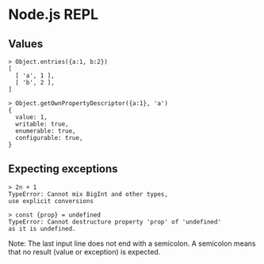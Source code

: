 # Node.js REPL

<!--marktest each="node-repl" before:
import assert from 'node:assert/strict';
-->

## Values

```node-repl
> Object.entries({a:1, b:2})
[
  [ 'a', 1 ],
  [ 'b', 2 ],
]

> Object.getOwnPropertyDescriptor({a:1}, 'a')
{
  value: 1,
  writable: true,
  enumerable: true,
  configurable: true,
}
```

## Expecting exceptions

```node-repl
> 2n + 1
TypeError: Cannot mix BigInt and other types,
use explicit conversions

> const {prop} = undefined
TypeError: Cannot destructure property 'prop' of 'undefined'
as it is undefined.
```

Note: The last input line does not end with a semicolon. A semicolon means that no result (value or exception) is expected.
